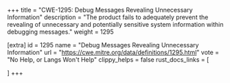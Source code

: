 +++
title = "CWE-1295: Debug Messages Revealing Unnecessary Information"
description	= "The product fails to adequately prevent the revealing of unnecessary and potentially sensitive system information within debugging messages."
weight = 1295

[extra]
id = 1295
name = "Debug Messages Revealing Unnecessary Information"
url = "https://cwe.mitre.org/data/definitions/1295.html"
vote = "No Help, or Langs Won't Help"
clippy_helps = false
rust_docs_links = [
	
]
+++

